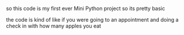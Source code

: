 so this code is my first ever Mini Python project  so its pretty basic 

the code is kind of like if you were going to an appointment and doing a check in with how many apples you eat
